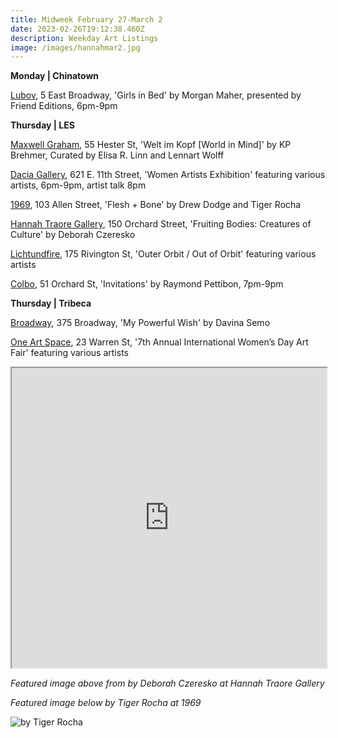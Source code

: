 ```yaml
---
title: Midweek February 27-March 2
date: 2023-02-26T19:12:38.460Z
description: Weekday Art Listings
image: /images/hannahmar2.jpg
---
```

**M﻿onday | Chinatown**

[L﻿ubov](instagram.com/friendeditions), 5 East Broadway, 'Girls in Bed' by Morgan Maher, presented by Friend Editions, 6pm-9pm

**T﻿hursday | LES** 

[M﻿axwell Graham](https://maxwellgraham.biz/wp-content/uploads/2022/11/KPB_PR_MG_2023.pdf), 55 Hester St, 'Welt im Kopf \[World in Mind]' by KP Brehmer, Curated by Elisa R. Linn and Lennart Wolff

[D﻿acia Gallery](http://www.daciagallery.com/), 621 E. 11th Street, 'Women Artists Exhibition' featuring various artists, 6pm-9pm, artist talk 8pm

[1﻿969](https://www.1969gallery.com/flesh-bone-drew-dodge-and-tiger-rocha), 103 Allen Street, 'Flesh + Bone' by Drew Dodge and Tiger Rocha

[Hannah Traore Gallery](https://hannahtraoregallery.com/exhibition/deborah-czeresko-fruiting-bodies-creatures-of-culture/), 150 Orchard Street, 'Fruiting Bodies: Creatures of Culture' by Deborah Czeresko

[L﻿ichtundfire](instagram.com/lichtundfire), 175 Rivington St, 'Outer Orbit / Out of Orbit' featuring various artists

[C﻿olbo](https://www.instagram.com/colbo.nyc/), 51 Orchard St, 'Invitations'  by Raymond Pettibon, 7pm-9pm

**T﻿hursday | Tribeca**

[B﻿roadway](https://www.broadwaygallery.nyc/), 375 Broadway, 'My Powerful Wish' by Davina Semo

[One Art Space](https://oneartspace.com/7th-annual-international-womens-day-march-2-8-2023/), 23 Warren St, '7th Annual International Women’s Day Art Fair' featuring various artists 

<iframe src="https://www.google.com/maps/d/u/3/embed?mid=1XzLEE8mMQuoH_o3BovPna0QdHqUl8uE&ehbc=2E312F" width="100%" height="480"></iframe>

*F﻿eatured image above from by Deborah Czeresko at Hannah Traore Gallery*

*F﻿eatured image below by Tiger Rocha at 1969*

![](/images/rocha.png "by Tiger Rocha")